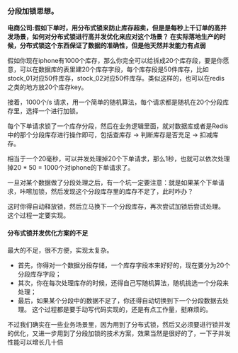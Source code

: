 
### 分段加锁思想。


**电商公司:假如下单时，用分布式锁来防止库存超卖，但是是每秒上千订单的高并发场景，如何对分布式锁进行高并发优化来应对这个场景？
在实际落地生产的时候，分布式锁这个东西保证了数据的准确性，但是他天然并发能力有点弱**


假如你现在iphone有1000个库存，那么你完全可以给拆成20个库存段，要是你愿意，可以在数据库的表里建20个库存字段，每个库存段是50件库存，比如stock_01对应50件库存，stock_02对应50件库存。类似这样的，也可以在redis之类的地方放20个库存key。

接着，1000个/s 请求，用一个简单的随机算法，每个请求都是随机在20个分段库存里，选择一个进行加锁。

每个下单请求锁了一个库存分段，然后在业务逻辑里面，就对数据库或者是Redis中的那个分段库存进行操作即可，包括查库存 -> 判断库存是否充足 -> 扣减库存。

相当于一个20毫秒，可以并发处理掉20个下单请求，那么1秒，也就可以依次处理掉20 * 50 = 1000个对iphone的下单请求了。

一旦对某个数据做了分段处理之后，有一个坑一定要注意：就是如果某个下单请求，咔嚓加锁，然后发现这个分段库存里的库存不足了，此时咋办？

这时你得自动释放锁，然后立马换下一个分段库存，再次尝试加锁后尝试处理。 这个过程一定要实现。

#### 分布式锁并发优化方案的不足

最大的不足，很不方便，实现太复杂。

- 首先，你得对一个数据分段存储，一个库存字段本来好好的，现在要分为20个分段库存字段；
- 其次，你在每次处理库存的时候，还得自己写随机算法，随机挑选一个分段来处理；
- 最后，如果某个分段中的数据不足了，你还得自动切换到下一个分段数据去处理。
这个过程都是要手动写代码实现的，还是有点工作量，挺麻烦的。

不过我们确实在一些业务场景里，因为用到了分布式锁，然后又必须要进行锁并发的优化，又进一步用到了分段加锁的技术方案，效果当然是很好的了，一下子并发性能可以增长几十倍